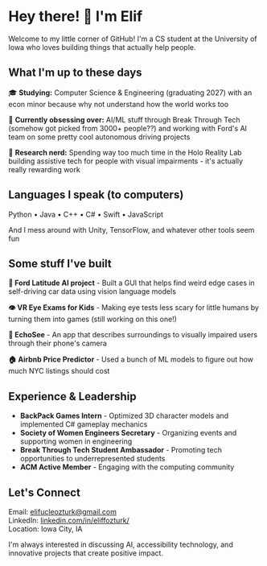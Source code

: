 # Hey there! 👋 I'm Elif

Welcome to my little corner of GitHub! I'm a CS student at the University of Iowa who loves building things that actually help people.

## What I'm up to these days

🎓 **Studying:** Computer Science & Engineering (graduating 2027) with an econ minor because why not understand how the world works too

🤖 **Currently obsessing over:** AI/ML stuff through Break Through Tech (somehow got picked from 3000+ people??) and working with Ford's AI team on some pretty cool autonomous driving projects

🔬 **Research nerd:** Spending way too much time in the Holo Reality Lab building assistive tech for people with visual impairments - it's actually really rewarding work

## Languages I speak (to computers)
Python • Java • C++ • C# • Swift • JavaScript

And I mess around with Unity, TensorFlow, and whatever other tools seem fun

## Some stuff I've built

**🚗 Ford Latitude AI project** - Built a GUI that helps find weird edge cases in self-driving car data using vision language models

**👁️ VR Eye Exams for Kids** - Making eye tests less scary for little humans by turning them into games (still working on this one!)

**📱 EchoSee** - An app that describes surroundings to visually impaired users through their phone's camera

**🏠 Airbnb Price Predictor** - Used a bunch of ML models to figure out how much NYC listings should cost

## Experience & Leadership
- **BackPack Games Intern** - Optimized 3D character models and implemented C# gameplay mechanics
- **Society of Women Engineers Secretary** - Organizing events and supporting women in engineering
- **Break Through Tech Student Ambassador** - Promoting tech opportunities to underrepresented students
- **ACM Active Member** - Engaging with the computing community

## Let's Connect
Email: elifucleozturk@gmail.com  
LinkedIn: [linkedin.com/in/eliffozturk/](https://linkedin.com/in/eliffozturk/)  
Location: Iowa City, IA

I'm always interested in discussing AI, accessibility technology, and innovative projects that create positive impact.
